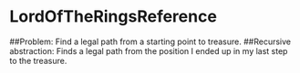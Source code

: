 # LordOfTheRingsReference
##Problem: Find a legal path from a starting point to treasure.
##Recursive abstraction: Finds a legal path from the position I ended up in my last step to the treasure.
